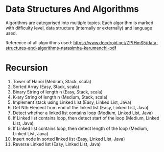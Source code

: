 # Data Structures And Algorithms

Algorithms are categorised into multiple topics. Each algorithm is marked 
with difficulty level, data structure (internally or externally) and language used.

Reference of all algorithms used: 
https://www.docdroid.net/ZPfHmS5/data-structures-and-algorithms-narasimha-karumanchi-pdf

# Recursion
1. Tower of Hanoi (Medium, Stack, scala)
2. Sorted Array (Easy, Stack, scala)
3. Binary String of length n (Easy, Stack, scala)
4. K-ary String of length n (Medium, Stack, scala)
5. Implement stack using Linked List (Easy, Linked List, Java)
6. Get Nth Element from end of the linked list (Easy, Linked List, Java)
7. Detect whether a linked list contains loop (Medium, Linked List, Java)
8. If Linked list contains loop, then detect start of the loop (Medium, Linked List, Java)
9. If Linked list contains loop, then detect length of the loop (Medium, Linked List, Java)
10. Insert node in sorted linked list (Easy, Linked List, Java)
11. Reverse Linked list (Easy, Linked List, Java)
